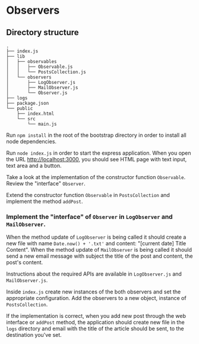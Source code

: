 # Observers

## Directory structure

```
.
├── index.js
├── lib
│   ├── observables
│   │   ├── Observable.js
│   │   └── PostsCollection.js
│   └── observers
│       ├── LogObserver.js
│       ├── MailObserver.js
│       └── Observer.js
├── logs
├── package.json
└── public
    ├── index.html
    └── src
        └── main.js
```

Run `npm install` in the root of the bootstrap directory in order to install all node dependencies.

Run `node index.js` in order to start the express application. When you open the URL [http://localhost:3000](http://localhost:3000), you should see HTML page with text input, text area and a button.

Take a look at the implementation of the constructor function `Observable`.
Review the "interface" `Observer`.

Extend the constructor function `Observable` in `PostsCollection` and implement the method `addPost`.

### Implement the "interface" of `Observer` in `LogObserver` and `MailObserver`.

When the method update of `LogObserver` is being called it should create a new file with name `Date.now() + '.txt'` and content: "[current date] Title Content".
When the method update of `MailObserver` is being called it should send a new email message with subject the title of the post and content, the post's content.

Instructions about the required APIs are available in `LogObserver.js` and `MailObserver.js`.

Inside `index.js` create new instances of the both observers and set the appropriate configuration. Add the observers to a new object, instance of `PostsCollection`.

If the implementation is correct, when you add new post through the web interface or `addPost` method, the application should create new file in the `logs` directory and email with the title of the article should be sent, to the destination you've set.
